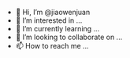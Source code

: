 - 👋 Hi, I’m @jiaowenjuan
- 👀 I’m interested in ...
- 🌱 I’m currently learning ...
- 💞️ I’m looking to collaborate on ...
- 📫 How to reach me ...

<!---
jiaowenjuan/jiaowenjuan is a ✨ special ✨ repository because its `README.md` (this file) appears on your GitHub profile.
You can click the Preview link to take a look at your changes.
--->
